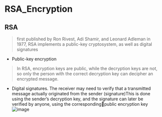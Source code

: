 RSA_Encryption
==========

RSA
-----

> first published by Ron Rivest, Adi Shamir, and Leonard Adleman in 1977, RSA implements a public-key cryptosystem, as well as digital signatures

 * Public-key encryption
> In RSA, encryption keys are public, while the decryption keys are not, so only the person with the correct decryption key can decipher an encrypted message.

* Digital signatures.
The receiver may need to verify that a transmitted message actually originated from the sender (signature)This is done using the sender’s decryption key, and the signature can later be verified by anyone, using the correspondingpublic encryption key
![image](https://user-images.githubusercontent.com/49055941/146977483-910b244f-ab0b-4968-abac-7fbf14c37be5.png)
